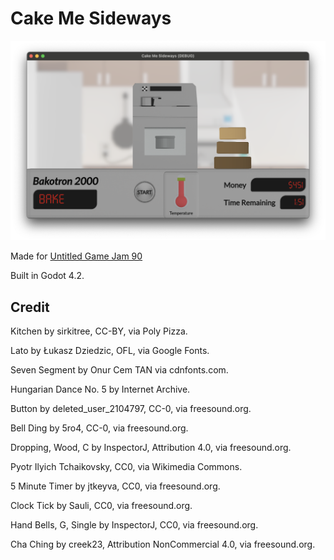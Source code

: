 # Cake Me Sideways

![screenshot](screenshot.png)

Made for [Untitled Game Jam 90](https://itch.io/jam/untitled-game-jam-90)

Built in Godot 4.2.

## Credit

Kitchen by sirkitree, CC-BY, via Poly Pizza.

Lato by Łukasz Dziedzic, OFL, via Google Fonts.

Seven Segment by Onur Cem TAN via cdnfonts.com.

Hungarian Dance No. 5 by Internet Archive.

Button by deleted\_user\_2104797, CC-0, via freesound.org.

Bell Ding by 5ro4, CC-0, via freesound.org.

Dropping, Wood, C by InspectorJ, Attribution 4.0, via freesound.org.

Pyotr Ilyich Tchaikovsky, CC0, via Wikimedia Commons.

5 Minute Timer by jtkeyva, CC0, via freesound.org.

Clock Tick by Sauli, CC0, via freesound.org.

Hand Bells, G, Single by InspectorJ, CC0, via freesound.org.

Cha Ching by creek23, Attribution NonCommercial 4.0, via freesound.org.
